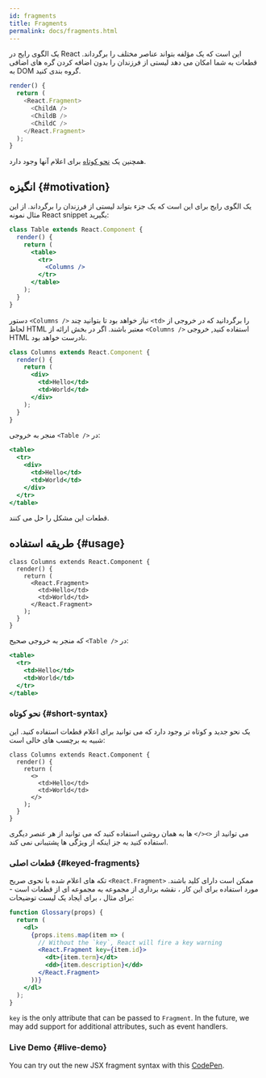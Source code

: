 ```yaml
---
id: fragments
title: Fragments
permalink: docs/fragments.html
---
```


یک الگوی رایج در React این است که یک مؤلفه بتواند عناصر مختلف را برگرداند. قطعات به شما امکان می دهد لیستی از فرزندان را بدون اضافه کردن گره های اضافی به DOM گروه بندی کنید.

```js
render() {
  return (
    <React.Fragment>
      <ChildA />
      <ChildB />
      <ChildC />
    </React.Fragment>
  );
}
```

همچنین یک [نحو کوتاه](#short-syntax) برای اعلام آنها وجود دارد.

## انگیزه {#motivation}

یک الگوی رایج برای این است که یک جزء بتواند لیستی از فرزندان را برگرداند. از این مثال نمونه React snippet بگیرید:

```jsx
class Table extends React.Component {
  render() {
    return (
      <table>
        <tr>
          <Columns />
        </tr>
      </table>
    );
  }
}
```

دستور `<Columns />` نیاز خواهد بود تا بتوانید چند `<td>` را برگردانید که در خروجی از لحاظ HTML معتبر باشند.
اگر در بخش ارائه از `<Columns />` استفاده کنید, خروجی HTML نادرست خواهد بود.

```jsx
class Columns extends React.Component {
  render() {
    return (
      <div>
        <td>Hello</td>
        <td>World</td>
      </div>
    );
  }
}
```

منجر به خروجی `<Table />` در:

```jsx
<table>
  <tr>
    <div>
      <td>Hello</td>
      <td>World</td>
    </div>
  </tr>
</table>
```

قطعات این مشکل را حل می کنند.

## طریقه استفاده {#usage}

```jsx{4,7}
class Columns extends React.Component {
  render() {
    return (
      <React.Fragment>
        <td>Hello</td>
        <td>World</td>
      </React.Fragment>
    );
  }
}
```

که منجر به خروجی صحیح `<Table />` در:

```jsx
<table>
  <tr>
    <td>Hello</td>
    <td>World</td>
  </tr>
</table>
```

### نحو کوتاه {#short-syntax}

یک نحو جدید و کوتاه تر وجود دارد که می توانید برای اعلام قطعات استفاده کنید. این شبیه به برچسب های خالی است:

```jsx{4,7}
class Columns extends React.Component {
  render() {
    return (
      <>
        <td>Hello</td>
        <td>World</td>
      </>
    );
  }
}
```

می توانید از `<></>` ها به همان روشی استفاده کنید که می توانید از هر عنصر دیگری استفاده کنید به جز اینکه از ویژگی ها پشتیبانی نمی کند.

### قطعات اصلی {#keyed-fragments}

تکه های اعلام شده با نحوی صریح `<React.Fragment>` ممکن است دارای کلید باشند. مورد استفاده برای این کار ، نقشه برداری از مجموعه به مجموعه ای از قطعات است - برای مثال ، برای ایجاد یک لیست توضیحات:

```jsx
function Glossary(props) {
  return (
    <dl>
      {props.items.map(item => (
        // Without the `key`, React will fire a key warning
        <React.Fragment key={item.id}>
          <dt>{item.term}</dt>
          <dd>{item.description}</dd>
        </React.Fragment>
      ))}
    </dl>
  );
}
```

`key` is the only attribute that can be passed to `Fragment`. In the future, we may add support for additional attributes, such as event handlers.

### Live Demo {#live-demo}

You can try out the new JSX fragment syntax with this [CodePen](https://codepen.io/reactjs/pen/VrEbjE?editors=1000).
